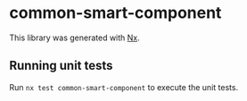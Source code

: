 # common-smart-component

This library was generated with [Nx](https://nx.dev).

## Running unit tests

Run `nx test common-smart-component` to execute the unit tests.
